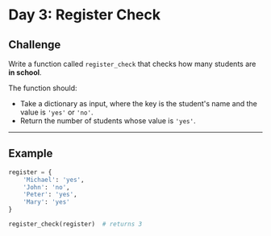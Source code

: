 # Day 3: Register Check

## Challenge  
Write a function called `register_check` that checks how many students are **in school**.  

The function should:
- Take a dictionary as input, where the key is the student's name and the value is `'yes'` or `'no'`.
- Return the number of students whose value is `'yes'`.

---

## Example

```python
register = {
    'Michael': 'yes',
    'John': 'no',
    'Peter': 'yes',
    'Mary': 'yes'
}

register_check(register)  # returns 3
